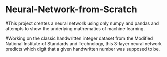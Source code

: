 # Neural-Network-from-Scratch

#This project creates a neural network using only numpy and pandas and attempts to show the underlying mathematics of machine learning.

#Working on the classic handwritten integer dataset from the Modified National Institute of Standards and Technology, this 3-layer neural network predicts which digit that a given handwritten number was supposed to be. 
